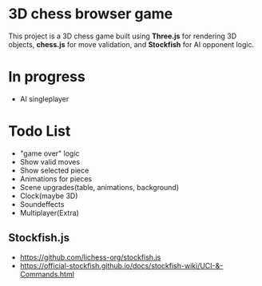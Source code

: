 # 3D chess browser game
This project is a 3D chess game built using **Three.js** for rendering 3D objects, **chess.js** for move validation, and **Stockfish** for AI opponent logic.

# In progress
- AI singleplayer

# Todo List
- "game over" logic
- Show valid moves
- Show selected piece
- Animations for pieces
- Scene upgrades(table, animations, background)
- Clock(maybe 3D)
- Soundeffects
- Multiplayer(Extra)

## Stockfish.js
- https://github.com/lichess-org/stockfish.js
- https://official-stockfish.github.io/docs/stockfish-wiki/UCI-&-Commands.html
